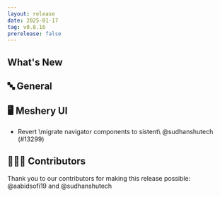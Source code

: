 ```yaml
---
layout: release
date: 2025-01-17
tag: v0.8.16
prerelease: false
---
```


## What's New

## 🔤 General

## 🖥 Meshery UI

- Revert \migrate navigator components to sistent\ @sudhanshutech (#13299)

## 👨🏽‍💻 Contributors

Thank you to our contributors for making this release possible:
@aabidsofi19 and @sudhanshutech
